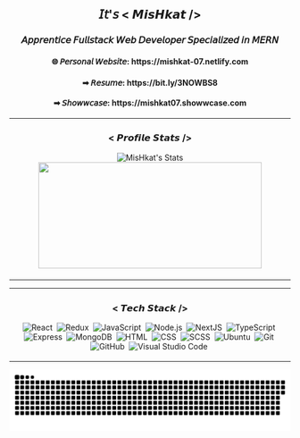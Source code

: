 <h2 align="center">𝘐𝘵'𝘴 <  𝙈𝙞𝙨𝙃𝙠𝙖𝙩  /></h2>
<h3 align="center">𝘈𝘱𝘱𝘳𝘦𝘯𝘵𝘪𝘤𝘦 𝘍𝘶𝘭𝘭𝘴𝘵𝘢𝘤𝘬 𝘞𝘦𝘣 𝘋𝘦𝘷𝘦𝘭𝘰𝘱𝘦𝘳 𝘚𝘱𝘦𝘤𝘪𝘢𝘭𝘪𝘻𝘦𝘥 𝘪𝘯 𝘔𝘌𝘙𝘕</h3>

<div align="center">
<h4>🌐 𝘗𝘦𝘳𝘴𝘰𝘯𝘢𝘭 𝘞𝘦𝘣𝘴𝘪𝘵𝘦: https://mishkat-07.netlify.com </h4>
<h4>➡ 𝘙𝘦𝘴𝘶𝘮𝘦: https://bit.ly/3NOWBS8 </h4>
<h4>➡ 𝘚𝘩𝘰𝘸𝘸𝘤𝘢𝘴𝘦: https://mishkat07.showwcase.com </h4>
</div>

<div align="center">
            
  <table>
  <tr>
    <td width="825">
<div align="center">
<h3 align="center"><  𝙋𝙧𝙤𝙛𝙞𝙡𝙚 𝙎𝙩𝙖𝙩𝙨  /></h3>
        
<img height="190" width="400" src="https://github-readme-stats.vercel.app/api?username=MisHkat07&hide_border=true&show_icons=true&include_all_commits=true&theme=transparent" alt="MisHkat's Stats" /><img height="190" width="400" src="https://github-readme-stats.vercel.app/api/top-langs/?username=MisHkat07&hide_border=true&layout=compact&show_icons=true&theme=transparent&langs_count=10"/>
      
</div>
</td>
  </tr>
</table>
      
  <table>
  <tr >
    <td width="825">
      <h3 align="center"><  𝙏𝙚𝙘𝙝 𝙎𝙩𝙖𝙘𝙠  /></h3>
<div align="center">

![React](https://img.shields.io/badge/-React-05122A?style=flat&logo=react)&nbsp;
![Redux](https://img.shields.io/badge/-Redux-05122A?style=flat&logo=redux)&nbsp;
![JavaScript](https://img.shields.io/badge/-JavaScript-05122A?style=flat&logo=javascript)&nbsp;
![Node.js](https://img.shields.io/badge/-Node.js-05122A?style=flat&logo=node.js)&nbsp;
![NextJS](https://img.shields.io/badge/-NextJS-05122A?style=flat&logo=next.js)&nbsp;
![TypeScript](https://img.shields.io/badge/-TypeScript-05122A?style=flat&logo=typescript)&nbsp;
![Express](https://img.shields.io/badge/-Express-05122A?style=flat&logo=expressjs)&nbsp;
![MongoDB](https://img.shields.io/badge/-MongoDB-05122A?style=flat&logo=mongodb)&nbsp;
![HTML](https://img.shields.io/badge/-HTML-05122A?style=flat&logo=HTML5)&nbsp;
![CSS](https://img.shields.io/badge/-CSS-05122A?style=flat&logo=CSS3&logoColor=1572B6)&nbsp;
![SCSS](https://img.shields.io/badge/-SCSS-05122A?style=flat&logo=SASS&logoColor=1572B6)&nbsp;
![Ubuntu](https://img.shields.io/badge/-Ubuntu-05122A?style=flat&logo=ubuntu&logoColor=1572B6)&nbsp;
![Git](https://img.shields.io/badge/-Git-05122A?style=flat&logo=git)&nbsp;
![GitHub](https://img.shields.io/badge/-GitHub-05122A?style=flat&logo=github)&nbsp;
![Visual Studio Code](https://img.shields.io/badge/-Visual%20Studio%20Code-05122A?style=flat&logo=visual-studio-code&logoColor=007ACC)&nbsp;
  
</div>
    </td>
  </tr>
</table>
  
</div>


   <p align="center">
   <a href="https://github.com/mikyll/mikyll"><img alt="Snake animation" src="https://github.com/mikyll/mikyll/blob/output/github-contribution-grid-snake.svg"/></a>
  </p>
  
